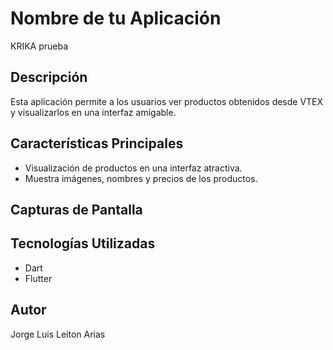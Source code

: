 # Nombre de tu Aplicación
KRIKA prueba
## Descripción
Esta aplicación permite a los usuarios ver productos obtenidos desde VTEX y visualizarlos en una interfaz amigable.

## Características Principales
- Visualización de productos en una interfaz atractiva.
- Muestra imágenes, nombres y precios de los productos.

## Capturas de Pantalla


## Tecnologías Utilizadas
- Dart
- Flutter


## Autor
Jorge Luis Leiton Arias


